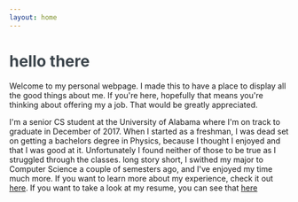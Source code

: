 ```yaml
---
layout: home
---
```


<h1><span style="color: #3B444B">hello there</span></h1>
Welcome to my personal webpage. I made this to have a place to display all the good things about me. If you're 
here, hopefully that means you're thinking about offering my a job. That would be greatly appreciated. 

I'm a senior CS student at the University of Alabama where I'm on track to graduate in December of 2017. When I started as a freshman, I was dead set on getting a bachelors degree in Physics, because I thought I enjoyed and that I was good at it. Unfortunately I found neither of those to be true as I struggled through the classes. long story short, I swithed my major to Computer Science a couple of semesters ago, and I've enjoyed my time much more. If you want to learn more about my experience, check it out <a href="experience">here</a>. If you want to take a look at my resume, you can see that <a href="resume.pdf">here</a>


 

  

   

    

     

      

       

